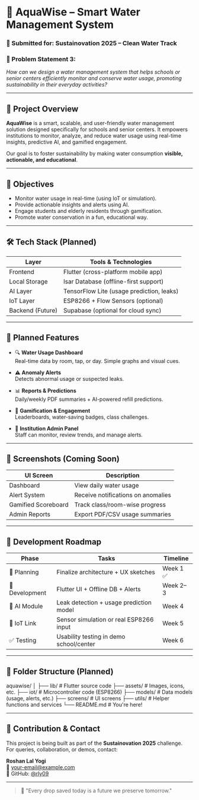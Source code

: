 # 🌊 AquaWise – Smart Water Management System

### 🚀 Submitted for: Sustainovation 2025 – Clean Water Track  
### 📌 Problem Statement 3:  
*How can we design a water management system that helps schools or senior centers efficiently monitor and conserve water usage, promoting sustainability in their everyday activities?*

---

## 📖 Project Overview

**AquaWise** is a smart, scalable, and user-friendly water management solution designed specifically for schools and senior centers. It empowers institutions to monitor, analyze, and reduce water usage using real-time insights, predictive AI, and gamified engagement.

Our goal is to foster sustainability by making water consumption **visible, actionable, and educational**.

---

## 🎯 Objectives

- Monitor water usage in real-time (using IoT or simulation).
- Provide actionable insights and alerts using AI.
- Engage students and elderly residents through gamification.
- Promote water conservation in a fun, educational way.

---

## 🛠️ Tech Stack (Planned)

| Layer         | Tools & Technologies                      |
|---------------|--------------------------------------------|
| Frontend      | Flutter (cross-platform mobile app)        |
| Local Storage | Isar Database (offline-first support)      |
| AI Layer      | TensorFlow Lite (usage prediction, leaks)  |
| IoT Layer     | ESP8266 + Flow Sensors (optional)          |
| Backend (Future) | Supabase (optional for cloud sync)     |

---

## 📱 Planned Features

- 🔍 **Water Usage Dashboard**  
  Real-time data by room, tap, or day. Simple graphs and visual cues.

- ⚠️ **Anomaly Alerts**  
  Detects abnormal usage or suspected leaks.

- 📊 **Reports & Predictions**  
  Daily/weekly PDF summaries + AI-powered refill predictions.

- 🧠 **Gamification & Engagement**  
  Leaderboards, water-saving badges, class challenges.

- 🏫 **Institution Admin Panel**  
  Staff can monitor, review trends, and manage alerts.

---

## 📸 Screenshots (Coming Soon)

| UI Screen             | Description                         |
|-----------------------|-------------------------------------|
| Dashboard             | View daily water usage              |
| Alert System          | Receive notifications on anomalies  |
| Gamified Scoreboard   | Track class/room-wise progress      |
| Admin Reports         | Export PDF/CSV usage summaries      |

---

## 📅 Development Roadmap

| Phase        | Tasks                                   | Timeline        |
|--------------|------------------------------------------|-----------------|
| 📌 Planning   | Finalize architecture + UX sketches      | Week 1 ✅        |
| 🔨 Development | Flutter UI + Offline DB + Alerts         | Week 2–3        |
| 🤖 AI Module  | Leak detection + usage prediction model  | Week 4          |
| 📲 IoT Link   | Sensor simulation or real ESP8266 input | Week 5          |
| ✅ Testing    | Usability testing in demo school/center | Week 6          |

---

## 📂 Folder Structure (Planned)

aquawise/
│
├── lib/ # Flutter source code
├── assets/ # Images, icons, etc.
├── iot/ # Microcontroller code (ESP8266)
├── models/ # Data models (usage, alerts, etc.)
├── screens/ # UI screens
├── utils/ # Helper functions and services
└── README.md # You're here!


---

## 💬 Contribution & Contact

This project is being built as part of the **Sustainovation 2025** challenge.  
For queries, collaboration, or demos, contact:

**Roshan Lal Yogi**  
📧 your-email@example.com  
📱 GitHub: [@rly09](https://github.com/rly09)

---

> 🌱 "Every drop saved today is a future we preserve tomorrow."
